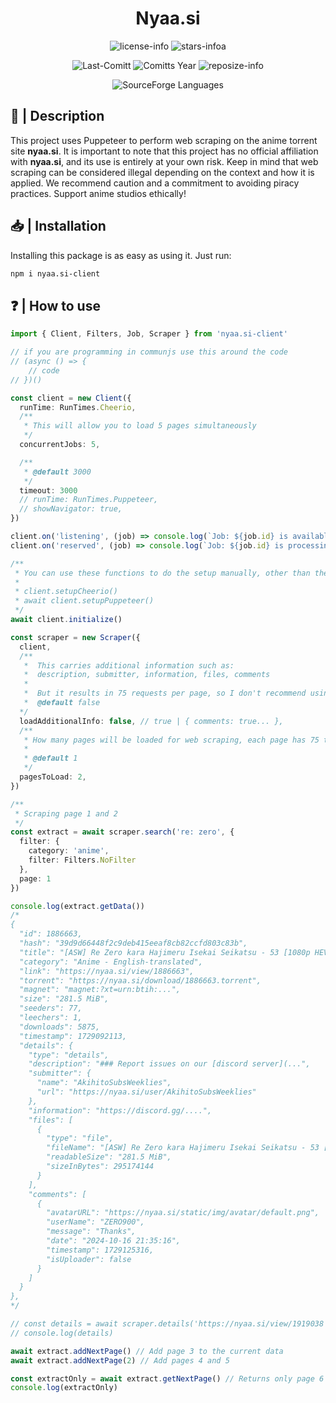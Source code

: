 <div align="center">

# Nyaa.si

![license-info](https://img.shields.io/github/license/Ashu11-A/Nyaa.si?style=for-the-badge&colorA=302D41&colorB=f9e2af&logoColor=f9e2af)
![stars-infoa](https://img.shields.io/github/stars/Ashu11-A/Nyaa.si?colorA=302D41&colorB=f9e2af&style=for-the-badge)

![Last-Comitt](https://img.shields.io/github/last-commit/Ashu11-A/Nyaa.si?style=for-the-badge&colorA=302D41&colorB=b4befe)
![Comitts Year](https://img.shields.io/github/commit-activity/y/Ashu11-A/Nyaa.si?style=for-the-badge&colorA=302D41&colorB=f9e2af&logoColor=f9e2af)
![reposize-info](https://img.shields.io/github/languages/code-size/Ashu11-A/Nyaa.si?style=for-the-badge&colorA=302D41&colorB=90dceb)

![SourceForge Languages](https://img.shields.io/github/languages/top/Ashu11-A/Nyaa.si?style=for-the-badge&colorA=302D41&colorB=90dceb)

</div>

<div align="left">

## 📃 | Description

This project uses Puppeteer to perform web scraping on the anime torrent site **nyaa.si**. It is important to note that this project has no official affiliation with **nyaa.si**, and its use is entirely at your own risk. Keep in mind that web scraping can be considered illegal depending on the context and how it is applied. We recommend caution and a commitment to avoiding piracy practices. Support anime studios ethically!

## 📥 | Installation

Installing this package is as easy as using it. Just run:

```sh
npm i nyaa.si-client
```

## ❓ | How to use

```ts
import { Client, Filters, Job, Scraper } from 'nyaa.si-client'

// if you are programming in communjs use this around the code
// (async () => {
    // code
// })()

const client = new Client({
  runTime: RunTimes.Cheerio,
  /**
   * This will allow you to load 5 pages simultaneously
   */
  concurrentJobs: 5,

  /**
   * @default 3000
   */
  timeout: 3000
  // runTime: RunTimes.Puppeteer,
  // showNavigator: true,
})

client.on('listening', (job) => console.log(`Job: ${job.id} is available for new tasks`))
client.on('reserved', (job) => console.log(`Job: ${job.id} is processing a task`))

/**
 * You can use these functions to do the setup manually, other than the dynamic initialize:
 * 
 * client.setupCheerio()
 * await client.setupPuppeteer()
 */
await client.initialize()

const scraper = new Scraper({
  client,
  /**
   *  This carries additional information such as:
   *  description, submitter, information, files, comments
   *  
   *  But it results in 75 requests per page, so I don't recommend using it!
   *  @default false
  */
  loadAdditionalInfo: false, // true | { comments: true... },
  /**
   * How many pages will be loaded for web scraping, each page has 75 torrents
   * 
   * @default 1
   */
  pagesToLoad: 2,
})

/**
 * Scraping page 1 and 2
 */
const extract = await scraper.search('re: zero', {
  filter: {
    category: 'anime',
    filter: Filters.NoFilter
  },
  page: 1
})

console.log(extract.getData())
/*
{
  "id": 1886663,
  "hash": "39d9d66448f2c9deb415eeaf8cb82ccfd803c83b",
  "title": "[ASW] Re Zero kara Hajimeru Isekai Seikatsu - 53 [1080p HEVC x265 10Bit][AAC]",
  "category": "Anime - English-translated",
  "link": "https://nyaa.si/view/1886663",
  "torrent": "https://nyaa.si/download/1886663.torrent",
  "magnet": "magnet:?xt=urn:btih:...",
  "size": "281.5 MiB",
  "seeders": 77,
  "leechers": 1,
  "downloads": 5875,
  "timestamp": 1729092113,
  "details": {
    "type": "details",
    "description": "### Report issues on our [discord server](...",
    "submitter": {
      "name": "AkihitoSubsWeeklies",
      "url": "https://nyaa.si/user/AkihitoSubsWeeklies"
    },
    "information": "https://discord.gg/....",
    "files": [
      {
        "type": "file",
        "fileName": "[ASW] Re Zero kara Hajimeru Isekai Seikatsu - 53 [1080p HEVC][9F98648D].mkv ",
        "readableSize": "281.5 MiB",
        "sizeInBytes": 295174144
      }
    ],
    "comments": [
      {
        "avatarURL": "https://nyaa.si/static/img/avatar/default.png",
        "userName": "ZERO900",
        "message": "Thanks",
        "date": "2024-10-16 21:35:16",
        "timestamp": 1729125316,
        "isUploader": false
      }
    ]
  }
},
*/

// const details = await scraper.details('https://nyaa.si/view/1919038')
// console.log(details)

await extract.addNextPage() // Add page 3 to the current data
await extract.addNextPage(2) // Add pages 4 and 5

const extractOnly = await extract.getNextPage() // Returns only page 6
console.log(extractOnly)
```

</div>
